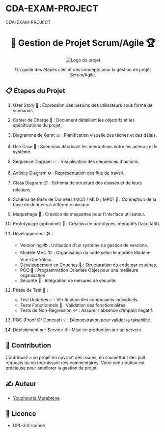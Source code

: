 # CDA-EXAM-PROJECT
CDA-EXAM-PROJECT

<h1 align="center">🚀 Gestion de Projet Scrum/Agile 🏆</h1>

<p align="center">
  <img src="https://media.giphy.com/media/LMcB8XospGZO8UQq87/giphy.gif" alt="Logo du projet">
</p>

<p align="center">
  Un guide des étapes clés et des concepts pour la gestion de projet Scrum/Agile.
</p>

## 📋 Étapes du Projet

1. User Story 📝 : Expression des besoins des utilisateurs sous forme de scénarios.

2. Cahier de Charge 📑 : Document détaillant les objectifs et les spécifications du projet.

3. Diagramme de Gantt 📊 : Planification visuelle des tâches et des délais.

4. Use Case 🎯 : Scénarios décrivant les interactions entre les acteurs et le système.

5. Sequence Diagram 📈 : Visualisation des séquences d'actions.

6. Activity Diagram ⚙️ : Représentation des flux de travail.

7. Class Diagram 📦 : Schéma de structure des classes et de leurs relations.

8. Schéma de Base de Données (MCD / MLD / MPD) 💾 : Conception de la base de données à différents niveaux.

9. Maquettage 🎨 : Création de maquettes pour l'interface utilisateur.

10. Prototypage (optionnel) 🧩 : Création de prototypes interactifs (facultatif).

11. Développement 🛠️ :
    - Versioning 📚 : Utilisation d'un système de gestion de versions.
    - Modèle MVC 🏗️ : Organisation du code selon le modèle Modèle-Vue-Contrôleur.
    - Développement en Couches 🍰 : Structuration du code par couches.
    - POO 🧬 : Programmation Orientée Objet pour une meilleure organisation.
    - Sécurité 🔐 : Intégration de mesures de sécurité.

12. Phase de Test 🧪 :
    - Test Unitaires ✅ : Vérification des composants individuels.
    - Tests Fonctionnels 🚀 : Validation des fonctionnalités.
    - Tests de Non-Régression ↩️ : Assurer l'absence d'impact négatif.

13. POC (Proof Of Concept) 💡 : Démonstration pour valider la faisabilité.

14. Déploiement sur Serveur 🌐 : Mise en production sur un serveur.

## 🤝 Contribution

Contribuez à ce projet en ouvrant des issues, en soumettant des pull requests ou en fournissant des commentaires. Votre contribution est précieuse pour améliorer la gestion de projet.

## ✍️ Auteur

- [Youghourta Merabtène](https://github.com/yugmerabtene)

## 📜 Licence

- GPL-3.0 license
